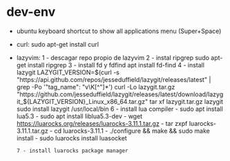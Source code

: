 # dev-env

- ubuntu keyboard shortcut to show all applications menu (Super+Space)
- curl: sudo apt-get install curl
- lazyvim:
      1 - descagar repo propio de lazyvim
      2 - instal ripgrep
        sudo apt-get install ripgrep
      3 - install fd y fdfind
  apt install fd-find
      4 - install lazygit
  LAZYGIT_VERSION=$(curl -s "https://api.github.com/repos/jesseduffield/lazygit/releases/latest" | grep -Po '"tag_name": "v\K[^"]*')
curl -Lo lazygit.tar.gz "https://github.com/jesseduffield/lazygit/releases/latest/download/lazygit_${LAZYGIT_VERSION}_Linux_x86_64.tar.gz"
tar xf lazygit.tar.gz lazygit
sudo install lazygit /usr/local/bin
      6 - install lua compiler
              - sudo apt install lua5.3
              - sudo apt install liblua5.3-dev
              - wget https://luarocks.org/releases/luarocks-3.11.1.tar.gz
              - tar zxpf luarocks-3.11.1.tar.gz
              - cd luarocks-3.11.1
              - ./configure && make && sudo make install
              - sudo luarocks install luasocket

      7 - install luarocks package manager

